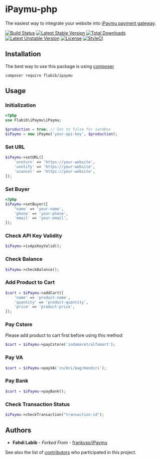 iPaymu-php
==============

The easiest way to integrate your website into [iPaymu payment gateway](https://ipaymu.com).

[![Build Status](https://travis-ci.org/flabib/ipaymu.svg?branch=master)](https://travis-ci.org/flabib/ipaymu)
[![Latest Stable Version](https://poser.pugx.org/flabib/ipaymu/v/stable)](https://packagist.org/packages/flabib/ipaymu)
[![Total Downloads](https://poser.pugx.org/flabib/ipaymu/downloads)](https://packagist.org/packages/flabib/ipaymu)
[![Latest Unstable Version](https://poser.pugx.org/flabib/ipaymu/v/unstable)](https://packagist.org/packages/flabib/ipaymu)
[![License](https://poser.pugx.org/flabib/ipaymu/license)](https://packagist.org/packages/flabib/ipaymu)
[![StyleCI](https://github.styleci.io/repos/59740344/shield?branch=master)](https://github.styleci.io/repos/59740344)

## Installation
The best way to use this package is using [composer](https://getcomposer.org/)
```
composer require flabib/ipaymu
```

## Usage

### Initialization
```php
<?php
use Flabib\iPaymu\iPaymu;

$production = true; // Set to false for sandbox
$iPaymu = new iPaymu('your-api-key', $production);
```

### Set URL
```php
$iPaymu->setURL([
    'ureturn' => 'https://your-website',
    'unotify' => 'https://your-website',
    'ucancel' => 'https://your-website',
]);
```

### Set Buyer
```php
<?php
$iPaymu->setBuyer([
    'name' => 'your-name',
    'phone' => 'your-phone',
    'email' => 'your-email',
]);
```

### Check API Key Validity
```php
$iPaymu->isApiKeyValid();
```

### Check Balance
```php
$iPaymu->checkBalance();
```

### Add Product to Cart
```php
$cart = $iPaymu->addCart([
    'name' => 'product-name',
    'quantity' => 'product-quantity',
    'price' => 'product-price',
]);
```

### Pay Cstore
Please add product to cart first before using this method
```php
$cart = $iPaymu->payCstore('indomaret/alfamart');
```

### Pay VA
```php
$cart = $iPaymu->payVA('cn/bni/bag/mandiri');
```

### Pay Bank
```php
$cart = $iPaymu->payBank();
```

### Check Transaction Status
```php
$iPaymu->checkTransaction("transaction-id");
```

## Authors

* **Fahdi Labib** - *Forked From* - [frankyso/iPaymu](https://github.com/frankyso/iPaymu)

See also the list of [contributors](https://github.com/flabib/iPaymu/contributors) who participated in this project.
